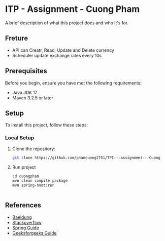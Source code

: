 # ITP - Assignment - Cuong Pham

A brief description of what this project does and who it's for.

## Freture
- API can Creatr, Read, Update and Delete currency
- Scheduler update exchange rates every 10s


## Prerequisites

Before you begin, ensure you have met the following requirements:
- Java JDK 17
- Maven 3.2.5 or later

## Setup

To install this project, follow these steps:

### Local Setup
1. Clone the repository:
   ```bash
   git clone https://github.com/phamcuong2751/TPI---assignment---CuongPham.git
2. Run project
   ```bash
   cd cuongpham
   mvn clean compile package
   mvn spring-boot:run
    
## References
- [Baeldung](https://www.baeldung.com/)
- [Stackoverflow](https://stackoverflow.com/)
- [Spring Guide](https://spring.io/guides/gs/scheduling-tasks)
- [Geeksforgeeks Guide](https://www.geeksforgeeks.org/spring-resttemplate/)
